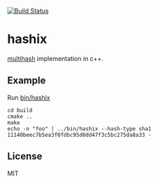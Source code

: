 [![Build Status](https://travis-ci.org/campx/hashix.svg?branch=master)](https://travis-ci.org/campx/hashix)

# hashix

[multihash](//github.com/jbenet/multihash) implementation in c++.

## Example

Run [bin/hashix](src/main.cpp)

```
cd build
cmake ..
make
echo -n "foo" | ../bin/hashix --hash-type sha1
11140beec7b5ea3f0fdbc95d0dd47f3c5bc275da8a33 -
```

## License

MIT
